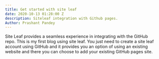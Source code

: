 ```yaml
---
title: Get started with site leaf
date: 2020-10-13 01:28:00 Z
description: Siteleaf integration with Github pages.
Author: Prashant Pandey
---
```


Site Leaf provides a seamless experience in integrating with the GitHub repo. This is my first blog using site leaf. You just need to create a site leaf account using GitHub and it provides you an option of using an existing website and there you can choose to add your existing GitHub pages site.